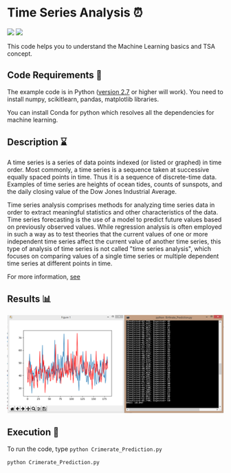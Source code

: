 # Time Series Analysis ⏰

[![](https://img.shields.io/github/license/sourcerer-io/hall-of-fame.svg?colorB=ff0000)](https://github.com/akshaybahadur21/CrimeRate_Prediction_ML/blob/master/LICENSE.txt)  [![](https://img.shields.io/badge/Akshay-Bahadur-brightgreen.svg?colorB=ff0000)](https://akshaybahadur.com)

This code helps you to understand the Machine Learning basics and TSA concept.

## Code Requirements 🦄
The example code is in Python ([version 2.7](https://www.python.org/download/releases/2.7/) or higher will work). 
You need to install numpy, scikitlearn, pandas, matplotlib libraries.

You can install Conda for python which resolves all the dependencies for machine learning.

## Description ⌛
A time series is a series of data points indexed (or listed or graphed) in time order. Most commonly, a time series is a sequence taken at successive equally spaced points in time. Thus it is a sequence of discrete-time data. Examples of time series are heights of ocean tides, counts of sunspots, and the daily closing value of the Dow Jones Industrial Average.

Time series analysis comprises methods for analyzing time series data in order to extract meaningful statistics and other characteristics of the data. Time series forecasting is the use of a model to predict future values based on previously observed values. While regression analysis is often employed in such a way as to test theories that the current values of one or more independent time series affect the current value of another time series, this type of analysis of time series is not called "time series analysis", which focuses on comparing values of a single time series or multiple dependent time series at different points in time.

For more information, [see](https://machinelearningmastery.com/make-predictions-time-series-forecasting-python/)

## Results 📊
<img src="https://github.com/akshaybahadur21/CrimeRate_Prediction_ML/blob/master/crime_ml.PNG">

## Execution 🐉
To run the code, type `python Crimerate_Prediction.py`

```
python Crimerate_Prediction.py
```
